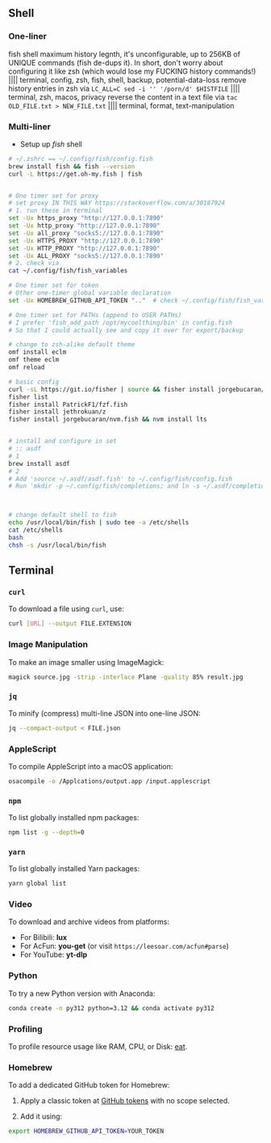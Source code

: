 
## Shell

### One-liner

fish shell maximum history legnth, it's unconfigurable, up to 256KB of UNIQUE commands (fish de-dups it). In short, don't worry about configuring it like zsh (which would lose my FUCKING history commands!) |||| terminal, config, zsh, fish, shell, backup, potential-data-loss
remove history entries in zsh via `LC_ALL=C sed -i '' '/porn/d' $HISTFILE` |||| terminal, zsh, macos, privacy
reverse the content in a text file via `tac OLD_FILE.txt > NEW_FILE.txt` |||| terminal, format, text-manipulation

### Multi-liner

- Setup up *fish* shell

```sh
# ~/.zshrc == ~/.config/fish/config.fish
brew install fish && fish --version
curl -L https://get.oh-my.fish | fish


# One timer set for proxy
# set proxy IN THIS WAY https://stackoverflow.com/a/30187924
# 1. run these in terminal
set -Ux https_proxy "http://127.0.0.1:7890"
set -Ux http_proxy "http://127.0.0.1:7890"
set -Ux all_proxy "socks5://127.0.0.1:7890"
set -Ux HTTPS_PROXY "http://127.0.0.1:7890"
set -Ux HTTP_PROXY "http://127.0.0.1:7890"
set -Ux ALL_PROXY "socks5://127.0.0.1:7890"
# 2. check via
cat ~/.config/fish/fish_variables

# One timer set for token
# Other one-timer global variable declaration
set -Ux HOMEBREW_GITHUB_API_TOKEN ".."  # check ~/.config/fish/fish_variables

# One timer set for PATHs (append to USER PATHs)
# I prefer 'fish_add_path /opt/mycoolthing/bin' in config.fish
# So that I could actually see and copy it over for export/backup

# change to zsh-alike default theme
omf install eclm
omf theme eclm
omf reload

# basic config
curl -sL https://git.io/fisher | source && fisher install jorgebucaran/fisher
fisher list
fisher install PatrickF1/fzf.fish
fisher install jethrokuan/z
fisher install jorgebucaran/nvm.fish && nvm install lts


# install and configure in set
# :: asdf
# 1
brew install asdf
# 2
# Add 'source ~/.asdf/asdf.fish' to ~/.config/fish/config.fish
# Run 'mkdir -p ~/.config/fish/completions; and ln -s ~/.asdf/completions/asdf.fish ~/.config/fish/completions'



# change default shell to fish
echo /usr/local/bin/fish | sudo tee -a /etc/shells
cat /etc/shells
bash
chsh -s /usr/local/bin/fish
```

## Terminal

### `curl`

To download a file using `curl`, use:

```bash
curl [URL] --output FILE.EXTENSION
```

### Image Manipulation

To make an image smaller using ImageMagick:

```bash
magick source.jpg -strip -interlace Plane -quality 85% result.jpg
```

### `jq`

To minify (compress) multi-line JSON into one-line JSON:

```bash
jq --compact-output < FILE.json
```

### AppleScript

To compile AppleScript into a macOS application:

```bash
osacompile -o /Applcations/output.app /input.applescript
```

### `npm`

To list globally installed npm packages:

```bash
npm list -g --depth=0
```

### `yarn`

To list globally installed Yarn packages:

```bash
yarn global list
```

### Video

To download and archive videos from platforms:

- For Bilibili: **lux**
- For AcFun: **you-get** (or visit `https://leesoar.com/acfun#parse`)
- For YouTube: **yt-dlp**

### Python

To try a new Python version with Anaconda:

```bash
conda create -n py312 python=3.12 && conda activate py312
```

### Profiling

To profile resource usage like RAM, CPU, or Disk: [eat](https://github.com/shawn-bluce/eat).

### Homebrew

To add a dedicated GitHub token for Homebrew:

1. Apply a classic token at [GitHub tokens](https://github.com/settings/tokens) with no scope selected.

2. Add it using:

```bash
export HOMEBREW_GITHUB_API_TOKEN=YOUR_TOKEN
```
